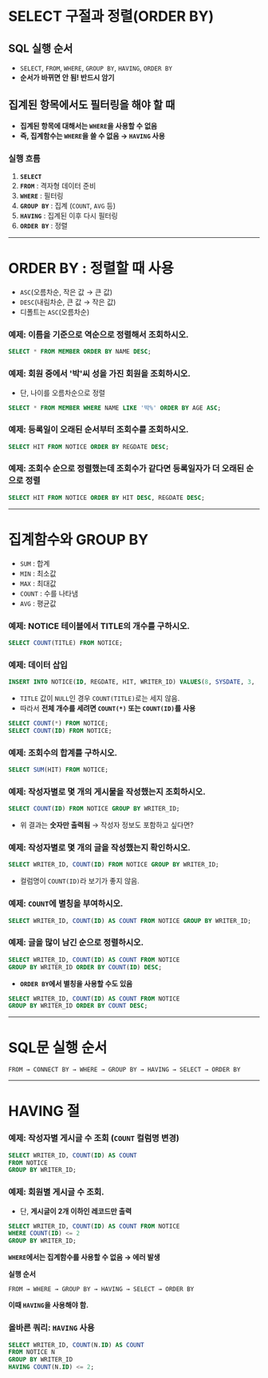 # SELECT 구절과 정렬(ORDER BY)

## SQL 실행 순서
- `SELECT`, `FROM`, `WHERE`, `GROUP BY`, `HAVING`, `ORDER BY`
- **순서가 바뀌면 안 됨! 반드시 암기**

## 집계된 항목에서도 필터링을 해야 할 때
- **집계된 항목에 대해서는 `WHERE`을 사용할 수 없음**
- **즉, 집계함수는 `WHERE`을 쓸 수 없음 → `HAVING` 사용**

### 실행 흐름
1. **`SELECT`**  
2. **`FROM`** : 격자형 데이터 준비  
3. **`WHERE`** : 필터링  
4. **`GROUP BY`** : 집계 (`COUNT`, `AVG` 등)  
5. **`HAVING`** : 집계된 이후 다시 필터링  
6. **`ORDER BY`** : 정렬  

---

# ORDER BY : 정렬할 때 사용
- `ASC`(오름차순, 작은 값 → 큰 값)
- `DESC`(내림차순, 큰 값 → 작은 값)
- 디폴트는 `ASC`(오름차순)

### 예제: 이름을 기준으로 역순으로 정렬해서 조회하시오.
```sql
SELECT * FROM MEMBER ORDER BY NAME DESC;
```

### 예제: 회원 중에서 '박'씨 성을 가진 회원을 조회하시오.
- 단, 나이를 오름차순으로 정렬
```sql
SELECT * FROM MEMBER WHERE NAME LIKE '박%' ORDER BY AGE ASC;
```

### 예제: 등록일이 오래된 순서부터 조회수를 조회하시오.
```sql
SELECT HIT FROM NOTICE ORDER BY REGDATE DESC;
```

### 예제: 조회수 순으로 정렬했는데 조회수가 같다면 등록일자가 더 오래된 순으로 정렬
```sql
SELECT HIT FROM NOTICE ORDER BY HIT DESC, REGDATE DESC;
```

---

# 집계함수와 GROUP BY
- `SUM` : 합계
- `MIN` : 최소값
- `MAX` : 최대값
- `COUNT` : 수를 나타냄
- `AVG` : 평균값

### 예제: NOTICE 테이블에서 TITLE의 개수를 구하시오.
```sql
SELECT COUNT(TITLE) FROM NOTICE;
```

### 예제: 데이터 삽입
```sql
INSERT INTO NOTICE(ID, REGDATE, HIT, WRITER_ID) VALUES(8, SYSDATE, 3, 'NEWLEC');
```

- `TITLE` 값이 `NULL`인 경우 `COUNT(TITLE)`로는 세지 않음.
- 따라서 **전체 개수를 세려면 `COUNT(*)` 또는 `COUNT(ID)`를 사용**
```sql
SELECT COUNT(*) FROM NOTICE;
SELECT COUNT(ID) FROM NOTICE;
```

### 예제: 조회수의 합계를 구하시오.
```sql
SELECT SUM(HIT) FROM NOTICE;
```

### 예제: 작성자별로 몇 개의 게시물을 작성했는지 조회하시오.
```sql
SELECT COUNT(ID) FROM NOTICE GROUP BY WRITER_ID;
```

- 위 결과는 **숫자만 출력됨** → 작성자 정보도 포함하고 싶다면?

### 예제: 작성자별로 몇 개의 글을 작성했는지 확인하시오.
```sql
SELECT WRITER_ID, COUNT(ID) FROM NOTICE GROUP BY WRITER_ID;
```

- 컬럼명이 `COUNT(ID)`라 보기가 좋지 않음.

### 예제: `COUNT`에 별칭을 부여하시오.
```sql
SELECT WRITER_ID, COUNT(ID) AS COUNT FROM NOTICE GROUP BY WRITER_ID;
```

### 예제: 글을 많이 남긴 순으로 정렬하시오.
```sql
SELECT WRITER_ID, COUNT(ID) AS COUNT FROM NOTICE 
GROUP BY WRITER_ID ORDER BY COUNT(ID) DESC;
```

- **`ORDER BY`에서 별칭을 사용할 수도 있음**
```sql
SELECT WRITER_ID, COUNT(ID) AS COUNT FROM NOTICE 
GROUP BY WRITER_ID ORDER BY COUNT DESC;
```

---

# SQL문 실행 순서
```
FROM → CONNECT BY → WHERE → GROUP BY → HAVING → SELECT → ORDER BY
```

---

# HAVING 절

### 예제: 작성자별 게시글 수 조회 (`COUNT` 컬럼명 변경)
```sql
SELECT WRITER_ID, COUNT(ID) AS COUNT
FROM NOTICE
GROUP BY WRITER_ID;
```

### 예제: 회원별 게시글 수 조회.  
- 단, **게시글이 2개 이하인 레코드만 출력**
```sql
SELECT WRITER_ID, COUNT(ID) AS COUNT FROM NOTICE
WHERE COUNT(ID) <= 2
GROUP BY WRITER_ID;
```
 **`WHERE`에서는 집계함수를 사용할 수 없음 → 에러 발생**  

 **실행 순서**  
```
FROM → WHERE → GROUP BY → HAVING → SELECT → ORDER BY
```
**이때 `HAVING`을 사용해야 함.**

### 올바른 쿼리: `HAVING` 사용
```sql
SELECT WRITER_ID, COUNT(N.ID) AS COUNT
FROM NOTICE N
GROUP BY WRITER_ID
HAVING COUNT(N.ID) <= 2;
```
